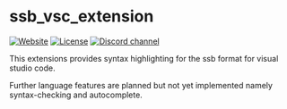 # ssb_vsc_extension

[![Website](https://img.shields.io/website/https/substation-beta.github.io.svg?label=VSC%20Marketplace&logo=visual-studio-code&logoColor=white)](https://marketplace.visualstudio.com/items?itemName=Substation-Beta.ssb) [![License](https://img.shields.io/github/license/substation-beta/ssb_book.svg?logo=github)](https://github.com/substation-beta/ssb_vsc_extension/blob/master/LICENSE-CC-BY-4.0) [![Discord channel](https://img.shields.io/discord/586927398277087235.svg?logo=discord)](https://discord.gg/H8HnPSv)


This extensions provides syntax highlighting for the ssb format for visual studio code.

Further language features are planned but not yet implemented namely syntax-checking and autocomplete.